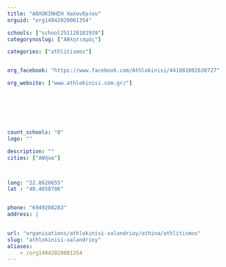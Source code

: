 ```yaml
---
title: "ΑΘΛΟΚΙΝΗΣΗ Χαλανδρίου"
orguid: "org14042020001354"

schools: ["school251120181939"]
categorynoslug: ["Αθλητισμός"]

categories: ["athlitismos"]


org_facebook: "https://www.facebook.com/Athlokinisi/441081002638727"

org_website: ["www.athlokinisi.com.gr/"]







count_schools: "0"
logo: ""

description: ""
cities: ["Αθήνα"]



long: "22.8620655"
lat : "40.4658706"


phone: "6949208283"
address: |
    

url: "organisations/athlokinisi-xalandrioy/athina/athlitismos"
slug: "athlokinisi-xalandrioy"
aliases:
    - /org14042020001354
---
```



